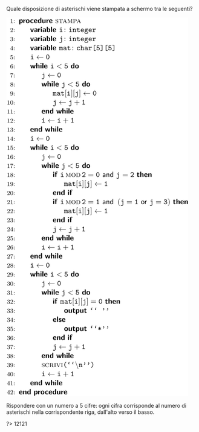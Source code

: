 Quale disposizione di asterischi viene stampata a schermo tra le seguenti?

![](es9.svg?w=480)

Rispondere con un numero a 5 cifre: ogni cifra corrisponde al numero di asterischi nella corrispondente riga, dall'alto verso il basso.

?> 12121

